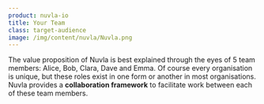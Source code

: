 ```yaml
---
product: nuvla-io
title: Your Team
class: target-audience
image: /img/content/nuvla/Nuvla.png
---
```


The value proposition of Nuvla is best explained through the eyes of 5 team members: Alice, Bob, Clara,
Dave and Emma. Of course every organisation is unique, but these roles exist in one form or another
in most organisations. Nuvla provides a **collaboration framework** to facilitate work between
each of these team members.
